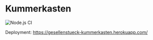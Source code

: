 # Kummerkasten

![Node.js CI](https://github.com/Gesellenstueck/Kummerkasten/workflows/Node.js%20CI/badge.svg)

Deployment: https://gesellenstueck-kummerkasten.herokuapp.com/
